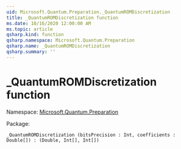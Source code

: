 ```yaml
---
uid: Microsoft.Quantum.Preparation._QuantumROMDiscretization
title: _QuantumROMDiscretization function
ms.date: 10/16/2020 12:00:00 AM
ms.topic: article
qsharp.kind: function
qsharp.namespace: Microsoft.Quantum.Preparation
qsharp.name: _QuantumROMDiscretization
qsharp.summary: ''
---
```


# _QuantumROMDiscretization function

Namespace: [Microsoft.Quantum.Preparation](xref:Microsoft.Quantum.Preparation)

Package: [](https://nuget.org/packages/)




```Q#
_QuantumROMDiscretization (bitsPrecision : Int, coefficients : Double[]) : (Double, Int[], Int[])
```
